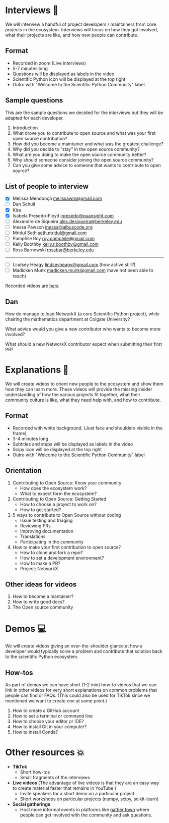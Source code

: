 # Interviews :busts_in_silhouette:

We will interview a handful of project developers / maintainers from core projects in the ecosystem.
Interviews will focus on how they got involved, what their projects are like, and how new people can contribute.

## Format

- Recorded in zoom (Live interviews)
- 5-7 minutes long
- Questions will be displayed as labels in the video
- Scientific Python icon will be displayed at the top right
- Outro with "Welcome to the Scientific Python Community" label

## Sample questions

This are the sample questions we decided for the interviews but they will be adapted for each developer.

1. Introduction
2. What drove you to contribute to open source and what was your first open source contribution?
3. How did you become a maintainer and what was the greatest challenge?
4. Why did you decide to “stay” in the open source community? 
5. What are you doing to make the open source community better? 
6. Why should someone consider joining the open source community?
7. Can you give some advice to someone that wants to contribute to open source?

## List of people to interview

- [X] Melissa Mendonça <melissawm@gmail.com>
- [ ] Dan Schult
- [X] Kira
- [x] Isabela Presedo-Floyd <ipresedo@quansight.com>
- [ ] Alexandre de Siqueira <alex.desiqueira@berkeley.edu>
- [ ] Inessa Pawson <inessa@albuscode.org>
- [ ] Mridul Seth <seth.mridul@gmail.com>
- [ ] Pamphile Roy <roy.pamphile@gmail.com>
- [ ] Kelly Boothby <kelly.r.boothby@gmail.com>
- [ ] Ross Barnowski <rossbar@berkeley.edu>

----

- [ ] Lindsey Heagy <lindseyheagy@gmail.com> (how active still?)
- [ ] Madicken Munk <madicken.munk@gmail.com> (have not been able to reach)

Recorded videos are [here](https://drive.google.com/drive/u/2/folders/1mAJ7HYQOZZipGwutc1jNGhOJ3bzfsDDC)

## Dan

How do manage to lead NetworkX (a core Scientific Python project), while
chairing the mathematics department at Colgate University?

What advice would you give a new contributor who wants to become more involved?

What should a new NetworkX contributor expect when submitting their first PR?

# Explanations :book:

We will create videos to orient new people to the ecosystem and show them how they can learn more.
These videos will provide the missing insider understanding of how the various projects fit together,
what their community culture is like, what they need help with, and how to contribute.

## Format

- Recorded with white background. (Just face and shoulders visible in the frame)
- 3-4 minutes long
- Subtitles and steps will be displayed as labels in the video
- Scipy icon will be displayed at the top right
- Outro with "Welcome to the Scientific Python Community" label


## Orientation

1. Contributing to Open Source: Know your community
	- How does the ecosystem work?
	- What to expect form the ecosystem?
2. Contributing to Open Source: Getting Started
	- How to choose a project to work on?
	- How to get started?
3. 5 ways to contribute to Open Source without coding
	- Issue testing and triaging
	- Reviewing PRs
	- Improving documentation
	- Translations
	- Participating in the community
4. How to make your first contribution to open source?
	- How to clone and fork a repo?
	- How to set a development environment?
	- How to make a PR?
	- Project: NetworkX

## Other ideas for videos

1. How to become a mantainer?
2. How to write good docs?
3. The Open source community

# Demos :computer:

We will create videos giving an over-the-shoulder glance at how a developer would typically solve a problem and contribute that solution back to the scientific Python ecosystem.

## How-tos

As part of demos we can have short (1-2 min) how-to videos that we can link in other videos for very short explanations on common problems that people can find or FAQs. (This could also be used for TikTok since we mentioned we want to create one at some point.)

1. How to create a GitHub account
2. How to set a terminal or command line
3. How to choose your editor or IDE?
4. How to install Git in your computer?
5. How to install Conda?

# Other resources :boom:

- **TikTok**
	- Short how-tos
	- Small fragments of the interviews
- **Live videos** (The advantage of live videos is that they are an easy way to create material faster that remains in YouTube.)
	- Invite speakers for a short demo on a particular project
	- Short workshops on particular projects (numpy, scipy, scikit-learn)
- **Social gatherings**
	- Host more informal events in platforms like [gather town](https://www.gather.town) where people can get involved with the community and ask questions.
	

